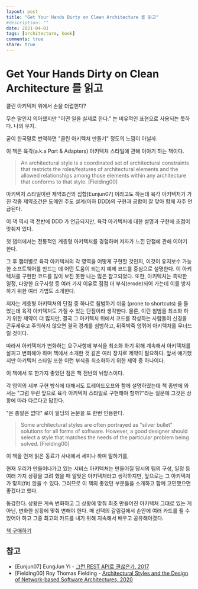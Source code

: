 ```yaml
---
layout: post
title: "Get Your Hands Dirty on Clean Architecture 를 읽고"
#description: ""
date: 2021-04-01
tags: [architecture, book]
comments: true
share: true
---
```


# Get Your Hands Dirty on Clean Architecture 를 읽고

클린 아키텍처 위에서 손을 더럽힌다? 

무슨 말인지 의아했지만 "어떤 일을 실제로 한다." 는 비유적인 표현으로 사용되는 듯하다. 나의 무지. 

굳이 한국말로 번역하면 "클린 아키텍처 만들기" 정도의 느낌이 아닐까.

이 책은 육각(a.k.a Port & Adapters) 아키텍처 스타일에 관해 이야기 하는 책이다.

> An architectural style is a coordinated set of architectural constraints that restricts the roles/features of architectural elements and the allowed relationships among those elements within any architecture that conforms to that style. [Fielding00]

아키텍처 스타일이란 제약조건의 집합[Eunjun07] 이라고도 하는데 육각 아키텍처가 가진 각종 제약조건은 도메인 주도 설계(이하 DDD)의 구현과 궁합이 잘 맞아 함께 자주 언급된다.

이 책 역시 책 전반에 DDD 가 언급되지만, 육각 아키텍처에 대한 설명과 구현에 초점이 맞춰져 있다.

첫 챕터에서는 전통적인 계층형 아키텍처를 경험하며 저자가 느낀 단점에 관해 이야기 한다.

그 후 챕터별로 육각 아키텍처의 각 영역을 어떻게 구현할 것인지, 이것이 유지보수 가능한 소프트웨어를 만드는 데 어떤 도움이 되는지 예제 코드를 중심으로 설명한다. 이 아키텍처를 구현한 코드를 많이 보진 못한 나는 많은 참고되었다. 또한, 아키텍처는 촉박한 일정, 다양한 요구사항 등 여러 가지 이유로 점점 더 부식(erode)되어 가는데 이를 방지 하기 위한 여러 기법도 소개한다.

저자는 계층형 아키텍처의 단점 중 하나로 침범하기 쉬움 (prone to shortcuts) 을 들었는데 육각 아키텍처도 가질 수 있는 단점이라 생각한다. 물론, 이런 침범을 최소화 하기 위한 제약이 더 많지만, 결국 그 아키텍처 위에서 코드를 작성하는 사람들이 신경을 곤두세우고 주의하지 않으면 결국 경계를 침범하고, 뒤죽박죽 엉퀴어 아키텍처를 무너뜨릴 것이다.

따라서 아키텍처가 변화하는 요구사항에 부식을 최소화 화기 위해 계속해서 아키텍처를 살피고 변화해야 하며 책에서 소개한 것 같은 여러 장치로 제약이 필요하다. 앞서 얘기했지만 아키텍처 스타일 또한 이런 부식을 최소화하기 위한 제약 중 하나이다.

이 책에서 또 한가지 좋았던 점은 책 전반의 뉘앙스이다.

각 영역의 세부 구현 방식에 대해서도 트레이드오프와 함께 설명하였는데 책 종반에 와서는 "그럼 우린 앞으로 육각 아키텍처 스타일로 구현해야 할까?"라는 질문에 그것은 상황에 따라 다르다고 답한다.

"은 총알은 없다" 로이 필딩의 논문을 또 한번 인용한다.

> Some architectural styles are often portrayed as "silver bullet" solutions for all forms of software. However, a good designer should select a style that matches the needs of the particular problem being solved. [Fielding00]

이 책을 먼저 읽은 동료가 사내에서 세미나 하며 말하기를,

현재 우리가 만들어나가고 있는 서비스 아키텍처는 만들어질 당시의 팀의 구성, 일정 등 여러 가지 상황을 고려 했을 때 알맞은 아키텍처라고 생각하지만, 앞으로는 그 아키텍처가 맞지(fit) 않을 수 있다. 그러므로 이 책의 좋았던 부분들을 소개하고 함께 고민했으면 좋겠다고 했다.

동감한다. 상황은 계속 변화하고 그 상황에 맞춰 최초 만들어진 아키텍처 그대로 있는 게 아닌, 변화한 상황에 맞춰 변해야 한다. 매 선택의 갈림길에서 손안에 여러 카드를 쥘 수 있어야 하고 그중 최고의 카드를 내기 위해 지속해서 배우고 공유해야겠다.



[책 구매하기](https://www.amazon.com/Hands-Dirty-Clean-Architecture-hands-ebook/dp/B07YFS3DNF/ref=sr_1_2?dchild=1&keywords=get+your+hands&qid=1617199975&sr=8-2)




## 참고
- [Eunjun07] EungJun Yi - [그런 REST API로 괜찮은가, 2017](https://slides.com/eungjun/rest#/29)
- [Fielding00] Roy Thomas Fielding - [Architectural Styles and the Design of Network-based Software Architectures, 2020](https://www.ics.uci.edu/~fielding/pubs/dissertation/software_arch.htm#sec_1_5)

